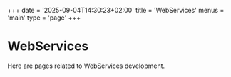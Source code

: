 +++
date = '2025-09-04T14:30:23+02:00'
title = 'WebServices'
menus = 'main'
type = 'page'
+++

# WebServices

Here are pages related to WebServices development.